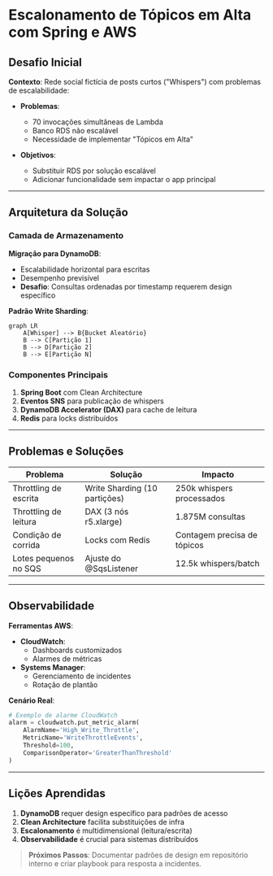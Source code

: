 # Escalonamento de Tópicos em Alta com Spring e AWS

## Desafio Inicial

**Contexto**:
Rede social fictícia de posts curtos ("Whispers") com problemas de escalabilidade:

- **Problemas**:

  - 70 invocações simultâneas de Lambda
  - Banco RDS não escalável
  - Necessidade de implementar "Tópicos em Alta"

- **Objetivos**:
  - Substituir RDS por solução escalável
  - Adicionar funcionalidade sem impactar o app principal

---

## Arquitetura da Solução

### Camada de Armazenamento

**Migração para DynamoDB**:

- Escalabilidade horizontal para escritas
- Desempenho previsível
- **Desafio**: Consultas ordenadas por timestamp requerem design específico

**Padrão Write Sharding**:

```mermaid
graph LR
    A[Whisper] --> B{Bucket Aleatório}
    B --> C[Partição 1]
    B --> D[Partição 2]
    B --> E[Partição N]
```

### Componentes Principais

1. **Spring Boot** com Clean Architecture
2. **Eventos SNS** para publicação de whispers
3. **DynamoDB Accelerator (DAX)** para cache de leitura
4. **Redis** para locks distribuídos

---

## Problemas e Soluções

| Problema              | Solução                       | Impacto                     |
| --------------------- | ----------------------------- | --------------------------- |
| Throttling de escrita | Write Sharding (10 partições) | 250k whispers processados   |
| Throttling de leitura | DAX (3 nós r5.xlarge)         | 1.875M consultas            |
| Condição de corrida   | Locks com Redis               | Contagem precisa de tópicos |
| Lotes pequenos no SQS | Ajuste do @SqsListener        | 12.5k whispers/batch        |

---

## Observabilidade

**Ferramentas AWS**:

- **CloudWatch**:
  - Dashboards customizados
  - Alarmes de métricas
- **Systems Manager**:
  - Gerenciamento de incidentes
  - Rotação de plantão

**Cenário Real**:

```python
# Exemplo de alarme CloudWatch
alarm = cloudwatch.put_metric_alarm(
    AlarmName='High_Write_Throttle',
    MetricName='WriteThrottleEvents',
    Threshold=100,
    ComparisonOperator='GreaterThanThreshold'
)
```

---

## Lições Aprendidas

1. **DynamoDB** requer design específico para padrões de acesso
2. **Clean Architecture** facilita substituições de infra
3. **Escalonamento** é multidimensional (leitura/escrita)
4. **Observabilidade** é crucial para sistemas distribuídos

> **Próximos Passos**: Documentar padrões de design em repositório interno e criar playbook para resposta a incidentes.

